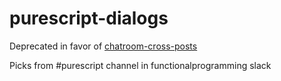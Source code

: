 # purescript-dialogs

Deprecated in favor of [chatroom-cross-posts](https://purescript-users.ml/c/chatroom-cross-posts)

Picks from #purescript channel in functionalprogramming slack
